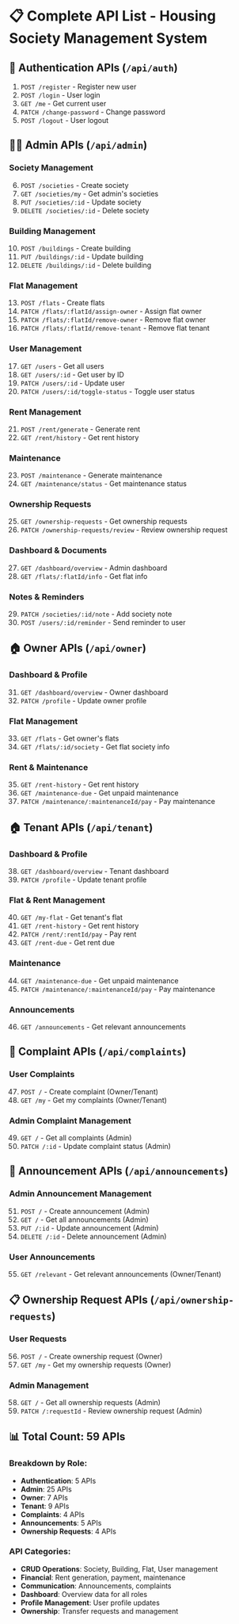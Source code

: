 # 📋 Complete API List - Housing Society Management System

## 🔐 Authentication APIs (`/api/auth`)
1. `POST /register` - Register new user
2. `POST /login` - User login
3. `GET /me` - Get current user
4. `PATCH /change-password` - Change password
5. `POST /logout` - User logout

## 👨‍💼 Admin APIs (`/api/admin`)

### Society Management
6. `POST /societies` - Create society
7. `GET /societies/my` - Get admin's societies
8. `PUT /societies/:id` - Update society
9. `DELETE /societies/:id` - Delete society

### Building Management
10. `POST /buildings` - Create building
11. `PUT /buildings/:id` - Update building
12. `DELETE /buildings/:id` - Delete building

### Flat Management
13. `POST /flats` - Create flats
14. `PATCH /flats/:flatId/assign-owner` - Assign flat owner
15. `PATCH /flats/:flatId/remove-owner` - Remove flat owner
16. `PATCH /flats/:flatId/remove-tenant` - Remove flat tenant

### User Management
17. `GET /users` - Get all users
18. `GET /users/:id` - Get user by ID
19. `PATCH /users/:id` - Update user
20. `PATCH /users/:id/toggle-status` - Toggle user status

### Rent Management
21. `POST /rent/generate` - Generate rent
22. `GET /rent/history` - Get rent history

### Maintenance
23. `POST /maintenance` - Generate maintenance
24. `GET /maintenance/status` - Get maintenance status

### Ownership Requests
25. `GET /ownership-requests` - Get ownership requests
26. `PATCH /ownership-requests/review` - Review ownership request

### Dashboard & Documents
27. `GET /dashboard/overview` - Admin dashboard
28. `GET /flats/:flatId/info` - Get flat info

### Notes & Reminders
29. `PATCH /societies/:id/note` - Add society note
30. `POST /users/:id/reminder` - Send reminder to user

## 🏠 Owner APIs (`/api/owner`)

### Dashboard & Profile
31. `GET /dashboard/overview` - Owner dashboard
32. `PATCH /profile` - Update owner profile

### Flat Management
33. `GET /flats` - Get owner's flats
34. `GET /flats/:id/society` - Get flat society info

### Rent & Maintenance
35. `GET /rent-history` - Get rent history
36. `GET /maintenance-due` - Get unpaid maintenance
37. `PATCH /maintenance/:maintenanceId/pay` - Pay maintenance

## 🏠 Tenant APIs (`/api/tenant`)

### Dashboard & Profile
38. `GET /dashboard/overview` - Tenant dashboard
39. `PATCH /profile` - Update tenant profile

### Flat & Rent Management
40. `GET /my-flat` - Get tenant's flat
41. `GET /rent-history` - Get rent history
42. `PATCH /rent/:rentId/pay` - Pay rent
43. `GET /rent-due` - Get rent due

### Maintenance
44. `GET /maintenance-due` - Get unpaid maintenance
45. `PATCH /maintenance/:maintenanceId/pay` - Pay maintenance

### Announcements
46. `GET /announcements` - Get relevant announcements

## 📝 Complaint APIs (`/api/complaints`)

### User Complaints
47. `POST /` - Create complaint (Owner/Tenant)
48. `GET /my` - Get my complaints (Owner/Tenant)

### Admin Complaint Management
49. `GET /` - Get all complaints (Admin)
50. `PATCH /:id` - Update complaint status (Admin)

## 📢 Announcement APIs (`/api/announcements`)

### Admin Announcement Management
51. `POST /` - Create announcement (Admin)
52. `GET /` - Get all announcements (Admin)
53. `PUT /:id` - Update announcement (Admin)
54. `DELETE /:id` - Delete announcement (Admin)

### User Announcements
55. `GET /relevant` - Get relevant announcements (Owner/Tenant)

## 📋 Ownership Request APIs (`/api/ownership-requests`)

### User Requests
56. `POST /` - Create ownership request (Owner)
57. `GET /my` - Get my ownership requests (Owner)

### Admin Management
58. `GET /` - Get all ownership requests (Admin)
59. `PATCH /:requestId` - Review ownership request (Admin)

## 📊 Total Count: 59 APIs

### Breakdown by Role:
- **Authentication**: 5 APIs
- **Admin**: 25 APIs
- **Owner**: 7 APIs
- **Tenant**: 9 APIs
- **Complaints**: 4 APIs
- **Announcements**: 5 APIs
- **Ownership Requests**: 4 APIs

### API Categories:
- **CRUD Operations**: Society, Building, Flat, User management
- **Financial**: Rent generation, payment, maintenance
- **Communication**: Announcements, complaints
- **Dashboard**: Overview data for all roles
- **Profile Management**: User profile updates
- **Ownership**: Transfer requests and management 